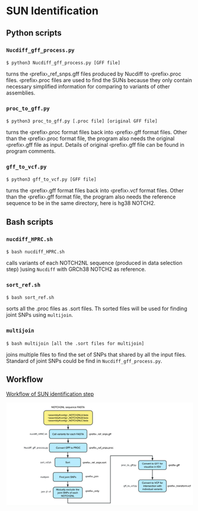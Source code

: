 # SUN Identification

## Python scripts

### `Nucdiff_gff_process.py`

```
$ python3 Nucdiff_gff_process.py [GFF file]
```
turns the ‹prefix›_ref_snps.gff files produced by Nucdiff to ‹prefix›.proc files. ‹prefix›.proc files are used to find the SUNs because they only contain necessary simplified information
for comparing to variants of other assemblies.

### `proc_to_gff.py`

```
$ python3 proc_to_gff.py [.proc file] [original GFF file]
```
turns the ‹prefix›.proc format files back into ‹prefix›.gff format files. Other than the ‹prefix›.proc format file, the program also needs the original ‹prefix›.gff file as input. Details of original ‹prefix›.gff file can be found in program comments.

### `gff_to_vcf.py`

```
$ python3 gff_to_vcf.py [GFF file]
```
turns the ‹prefix›.gff format files back into ‹prefix›.vcf format files. Other than the ‹prefix›.gff format file, the program also needs the reference sequence to be
in the same directory, here is hg38 NOTCH2.

## Bash scripts

### `nucdiff_HPRC.sh`

```
$ bash nucdiff_HPRC.sh
```
calls variants of each NOTCH2NL sequence (produced in data selection step) )using `Nucdiff` with GRCh38 NOTCH2 as reference.

### `sort_ref.sh`

```
$ bash sort_ref.sh
```
sorts all the .proc files as .sort files. Th sorted files will be used for finding joint SNPs using `multijoin`.

### `multijoin`

```
$ bash multijoin [all the .sort files for multijoin]
```
joins multiple files to find the set of SNPs that shared by all the input files. Standard of joint SNPs could be find in `Nucdiff_gff_process.py`.

## Workflow

[Workflow of SUN identification step](workflow.png)

![alt text](https://github.com/HYLuu/NOTCH2NL/blob/main/SUN_identification/workflow.png)
